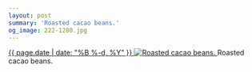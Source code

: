 ```yaml
---
layout: post
summary: 'Roasted cacao beans.'
og_image: 222-1280.jpg
---
```


<p>
 <time>
  <a href="/222">
   {{ page.date | date: "%B %-d, %Y" }}
  </a>
 </time>
 <a href="/222">
  <img alt="Roasted cacao beans." data-taken="11/21/2013" sizes="(min-width: 700px) 50vw, calc(100vw - 2rem)" src="{{ site.assets_url }}/222-640.jpg" srcset="{{ site.assets_url }}/222-1280.jpg 1280w, {{ site.assets_url }}/222-960.jpg 960w, {{ site.assets_url }}/222-640.jpg 640w, {{ site.assets_url }}/222-320.jpg 320w"/>
 </a>
 <span>
  Roasted cacao beans.
 </span>
</p>
